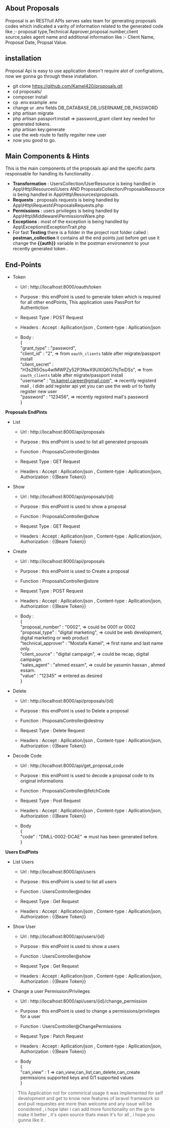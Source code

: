 

## About Proposals

Proposal is an RESTfull APIs  serves sales team for generating proposals codes which indicated a varity of information related to the generated code like ;- proposal type,Technical Approver,proposal number,client source,sales agent name and additional information like :- Client Name, Proposal Date, Propsal Value.

## installation

Proposal Api is easy to use application doesn't require alot of configrations, now we gonna go through these installation.

- git clone https://github.com/Kamel420/proposals.git
- cd proposals/
- composer install
- cp .env.example .env
- change ur .env fields DB_DATABASE,DB_USERNAME,DB_PASSWORD
- php artisan migrate
- php artisan passport:install => password_grant client key needed for generated tokens.
- php artisan key:generate
- use the web route to fastly regsiter new user 
- now you good to go.


## Main Components & Hints

This is the main components of the proposals api and the specific parts responsable for handling its functionality .

- **Transformation** : UsersCollection/UserResource is being handled in App\Http\Resources\Users AND ProposalsCollection/ProposalsResource is being handled in App\Http\Resources\proposals.
- **Requests** : proposals requests is being handled by  App\Http\Requests\ProposalsRequests.php
- **Permissions** : users privileges is being handled by App\Http\Middleware\PermissionsWare.php
- **Exceptions** : most of the exception is being handled by App\Exceptions\ExceptionTrait.php 
- For fast **Testing** there is a folder in the project root folder called : **postman_collection** it contains all the end points just before get use it change the **{{auth}}** variable in the postman environemnt to your recently generated token .


## End-Points 

- Token

    * Url : http://localhost:8000/oauth/token
    * Purpose : this endPoint is used to generate token which is required for all other endPoints, This application uses PassPort  for Authentiction

    * Request Type : POST Request

    * Headers : 
Accept : Apllication/json , 
Content-type : Apllication/json 

    * Body : \
{\
	"grant_type" : "password",\
	"client_id" : "2",  => from `oauth_clients` table after migrate/passport install\
	"client_secret" : "H3s2R5Osu4wlMWPZy52P3NwX9UXIQ6G7hjTeiDSs", => from `oauth_clients` table after migrate/passport install\
	"username" : "m.kamel.career@gmail.com", => recently registerd mail , i didn add register api yet you can use the web url to fastly register new user\
	"password" : "123456", => recently registerd mail's password\
}

**Proposals EndPints** 

- List
    * Url : http://localhost:8000/api/proposals
    * Purpose : this endPoint is used to list all generated proposals
    * Function : ProposalsController@index
    * Request Type : GET Request

    * Headers : 
Accept : Apllication/json , 
Content-type : Apllication/json,
Authorization : {{Beare Token}} 

- Show
    * Url : http://localhost:8000/api/proposals/{id}
    * Purpose : this endPoint is used to show a proposal
    * Function : ProposalsController@show
    * Request Type : GET Request

    * Headers : 
Accept : Apllication/json , 
Content-type : Apllication/json,
Authorization : {{Beare Token}} 

- Create
    * Url : http://localhost:8000/api/proposals
    * Purpose : this endPoint is used to Create a proposal
    * Function : ProposalsController@store
    * Request Type : POST Request

    * Headers : 
Accept : Apllication/json , 
Content-type : Apllication/json,
Authorization : {{Beare Token}} 

    * Body :\
{\
	"proposal_number" : "0002", => could be 0001 or 0002\
	"proposal_type" : "digital marketing", => could be  web development, digital marketing or web product\
	"technical_approver" : "Mostafa Kamel", => first name and last name only.\
	"client_source" : "digital campaign", => could be recap, digital campaign.\
	"sales_agent" : "ahmed essam", => could be yassmin hassan , ahmed essam.\
	"value" : "12345" => entered as desired\
}

- Delete

    * Url : http://localhost:8000/api/proposals/{id}
    * Purpose : this endPoint is used to Delete a proposal
    * Function : ProposalsController@destroy
    * Request Type : Delete Request

    * Headers : 
Accept : Apllication/json , 
Content-type : Apllication/json,
Authorization : {{Beare Token}} 

- Decode Code

    * Url : http://localhost:8000/api/get_proposal_code
    * Purpose : this endPoint is used to decode a proposal code to its original informations
    * Function : ProposalsController@fetchCode
    * Request Type : Post Request

    * Headers : 
Accept : Apllication/json , 
Content-type : Apllication/json,
Authorization : {{Beare Token}} 

    * Body \
{\
	"code" : "DMLL-0002-DCAE" => must has been generated before. \
}

**Users EndPints** 

- List Users

    * Url : http://localhost:8000/api/users
    * Purpose : this endPoint is used to list all users
    * Function : UsersController@index
    * Request Type : Get Request

    * Headers : 
Accept : Apllication/json , 
Content-type : Apllication/json,
Authorization : {{Beare Token}} 

- Show User

    * Url : http://localhost:8000/api/users/{id}
    * Purpose : this endPoint is used to show a users
    * Function : UsersController@show
    * Request Type : Get Request

    * Headers : 
Accept : Apllication/json , 
Content-type : Apllication/json,
Authorization : {{Beare Token}} 

- Change a user Permission/Privileges

    * Url : http://localhost:8000/api/users/{id}/change_permission
    * Purpose : this endPoint is used to change a permissions/privileges for a user
    * Function : UsersController@ChangePermissions
    * Request Type : Patch Request

    * Headers : 
Accept : Apllication/json , 
Content-type : Apllication/json,
Authorization : {{Beare Token}} 

    * Body\
{\
	"can_view" : 1 => can_view,can_list,can_delete,can_create permissions supported keys and 0/1 supported values\
}

> This Application not for commirical usage it was implemented for self development and get to know new features of laravel framework so and pull requestes are more than welcome and any issue will be considered , i hope later i can add more functionality on the go to make it better , it's open source thats mean it's for all , i hope you gunna like it . 
